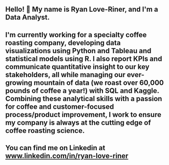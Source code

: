 ## Hello! 👋 My name is Ryan Love-Riner, and I'm a Data Analyst.
## I'm currently working for a specialty coffee roasting company, developing data visualizations using Python and Tableau and statistical models using R. I also report KPIs and communicate quantitative insight to our key stakeholders, all while managing our ever-growing mountain of data (we roast over 60,000 pounds of coffee a year!) with SQL and Kaggle. Combining these analytical skills with a passion for coffee and customer-focused process/product improvement, I work to ensure my company is always at the cutting edge of coffee roasting science.
## You can find me on Linkedin at www.linkedin.com/in/ryan-love-riner

<!--
**ryanloveriner/ryanloveriner** is a ✨ _special_ ✨ repository because its `README.md` (this file) appears on your GitHub profile.

Here are some ideas to get you started:

- 🔭 I’m currently working on ...
- 🌱 I’m currently learning ...
- 👯 I’m looking to collaborate on ...
- 🤔 I’m looking for help with ...
- 💬 Ask me about ...
- 📫 How to reach me: ...
- 😄 Pronouns: ...
- ⚡ Fun fact: ...
-->
